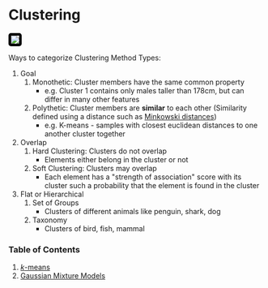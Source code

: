 # Clustering

<img src='https://2.bp.blogspot.com/-gKsHFQmvz_0/Vwe64nJdSII/AAAAAAAA2eY/nzWsfZESRG0ZSNRGlfa6ASqDdRJgKzt0A/s1600/output_3BAiEC.gif' style='border: 5px solid black; border-radius: 5px;'/>

Ways to categorize Clustering Method Types:

1. Goal
    1. Monothetic: Cluster members have the same common property
        - e.g. Cluster 1 contains only males taller than 178cm, but can differ in many other features
    2. Polythetic: Cluster members are **similar** to each other (Similarity defined using a distance such as [Minkowski distances](https://en.wikipedia.org/wiki/Minkowski_distance))
        - e.g. K-means - samples with closest euclidean distances to one another cluster together
2. Overlap
    1. Hard Clustering: Clusters do not overlap
        - Elements either belong in the cluster or not
    2. Soft Clustering: Clusters may overlap
        - Each element has a "strength of association" score with its cluster such a probability that the element is found in the cluster
3. Flat or Hierarchical
    1. Set of Groups
        - Clusters of different animals like penguin, shark, dog
    2. Taxonomy
        - Clusters of bird, fish, mammal
        
### Table of Contents
1. [$k$-means](https://jeffchenchengyi.github.io/machine-learning/02-unsupervised-learning/clustering/k-means.html)
2. [Gaussian Mixture Models](https://jeffchenchengyi.github.io/machine-learning/02-unsupervised-learning/clustering/gmm.html)